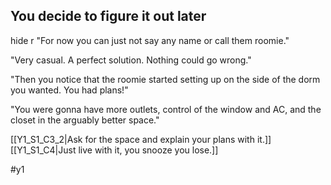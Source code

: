 ## You decide to figure it out later

hide r
"For now you can just not say any name or call them roomie."

"Very casual. A perfect solution. Nothing could go wrong."

"Then you notice that the roomie started setting up on the side of the dorm you wanted. You had plans!"

"You were gonna have more outlets, control of the window and AC, and the closet in the arguably better space." 

[[Y1_S1_C3_2|Ask for the space and explain your plans with it.]]
[[Y1_S1_C4|Just live with it, you snooze you lose.]]

#y1